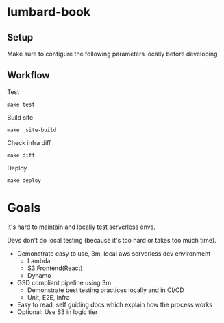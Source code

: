 # lumbard-book

## Setup
Make sure to configure the following parameters locally before developing

## Workflow
Test

```
make test
```

Build site
```
make _site-build
```

Check infra diff
```
make diff
```

Deploy
```
make deploy
```

# Goals
It's hard to maintain and locally test serverless envs.

Devs don't do local testing (because it's too hard or takes too much time).

* Demonstrate easy to use, 3m, local aws serverless dev environment
  * Lambda
  * S3 Frontend(React)
  * Dynamo
* GSD compliant pipeline using 3m
  * Demonstrate best testing practices locally and in CI/CD
  * Unit, E2E, Infra
* Easy to read, self guiding docs which explain how the process works
* Optional: Use S3 in logic tier 
